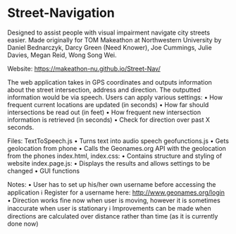 # Street-Navigation

Designed to assist people with visual impairment navigate city streets easier. 
Made originally for TOM Makeathon at Northwestern University by Daniel Bednarczyk, Darcy Green (Need Knower), Joe Cummings, Julie Davies, Megan Reid, Wong Song Wei.

Website: https://makeathon-nu.github.io/Street-Nav/

The web application takes in GPS coordinates and outputs information about the street intersection, address and direction. The outputted information would be via speech. 
Users can apply various settings: 
  •	How frequent current locations are updated (in seconds)
  •	How far should intersections be read out (in feet)
  •	How frequent new intersection information is retrieved (in seconds)
  •	Check for direction over past X seconds.

Files: 
TextToSpeech.js
  •	Turns text into audio speech
geofunctions.js
  •	Gets geolocation from phone
  •	Calls the Geonames.org API with the geolocation from the phones
index.html, index.css:
  •	Contains structure and styling of website 
index.page.js:
  •	Displays the results and allows settings to be changed 
  •	GUI functions

Notes:
•	User has to set up his/her own username before accessing the application
  ℹ	Register for a username here: http://www.geonames.org/login
•	Direction works fine now when user is moving, however it is sometimes inaccurate when user is stationary 
  ℹ	Improvements can be made when directions are calculated over distance rather than time (as it is currently done now)



